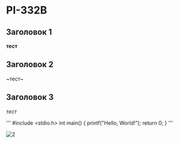 # PI-332B

## Заголовок 1 

**тест**

## Заголовок 2 

~тест~

## Заголовок 3 

_тест_


'''
#include <stdio.h>
int main() {
printf("Hello, World!");
return 0;
}
'''

![2](https://github.com/user-attachments/assets/12897507-f3a9-46cc-97d7-6a8144b9d227)
